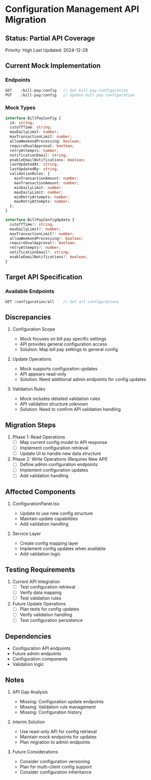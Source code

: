 # Configuration Management API Migration

## Status: Partial API Coverage
Priority: High
Last Updated: 2024-12-28

## Current Mock Implementation

### Endpoints
```typescript
GET    /bill-pay/config   // Get bill pay configuration
PUT    /bill-pay/config   // Update bill pay configuration
```

### Mock Types
```typescript
interface BillPayConfig {
  id: string;
  cutoffTime: string;
  maxDailyLimit: number;
  maxTransactionLimit: number;
  allowWeekendProcessing: boolean;
  requireDualApproval: boolean;
  retryAttempts: number;
  notificationEmail: string;
  enableEmailNotifications: boolean;
  lastUpdatedAt: string;
  lastUpdatedBy: string;
  validationRules: {
    minTransactionAmount: number;
    maxTransactionAmount: number;
    minDailyLimit: number;
    maxDailyLimit: number;
    minRetryAttempts: number;
    maxRetryAttempts: number;
  };
}

interface BillPayConfigUpdate {
  cutoffTime?: string;
  maxDailyLimit?: number;
  maxTransactionLimit?: number;
  allowWeekendProcessing?: boolean;
  requireDualApproval?: boolean;
  retryAttempts?: number;
  notificationEmail?: string;
  enableEmailNotifications?: boolean;
}
```

## Target API Specification

### Available Endpoints
```typescript
GET /configuration/all    // Get all configurations
```

## Discrepancies

1. Configuration Scope
   - Mock focuses on bill pay specific settings
   - API provides general configuration access
   - Solution: Map bill pay settings to general config

2. Update Operations
   - Mock supports configuration updates
   - API appears read-only
   - Solution: Need additional admin endpoints for config updates

3. Validation Rules
   - Mock includes detailed validation rules
   - API validation structure unknown
   - Solution: Need to confirm API validation handling

## Migration Steps

1. Phase 1: Read Operations
   - [ ] Map current config model to API response
   - [ ] Implement configuration retrieval
   - [ ] Update UI to handle new data structure

2. Phase 2: Write Operations (Requires New API)
   - [ ] Define admin configuration endpoints
   - [ ] Implement configuration updates
   - [ ] Add validation handling

## Affected Components

1. ConfigurationPanel.tsx
   - Update to use new config structure
   - Maintain update capabilities
   - Add validation handling

2. Service Layer
   - Create config mapping layer
   - Implement config updates when available
   - Add validation logic

## Testing Requirements

1. Current API Integration
   - [ ] Test configuration retrieval
   - [ ] Verify data mapping
   - [ ] Test validation rules

2. Future Update Operations
   - [ ] Plan tests for config updates
   - [ ] Verify validation handling
   - [ ] Test configuration persistence

## Dependencies

- Configuration API endpoints
- Future admin endpoints
- Configuration components
- Validation logic

## Notes

1. API Gap Analysis
   - Missing: Configuration update endpoints
   - Missing: Validation rule management
   - Missing: Configuration history

2. Interim Solution
   - Use read-only API for config retrieval
   - Maintain mock endpoints for updates
   - Plan migration to admin endpoints

3. Future Considerations
   - Consider configuration versioning
   - Plan for multi-client config support
   - Consider configuration inheritance
